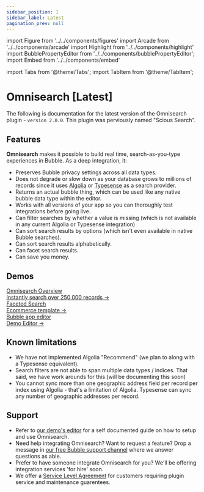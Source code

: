 ```yaml
---
sidebar_position: 1
sidebar_label: Latest
pagination_prev: null
---
```


import Figure from '../../components/figures'
import Arcade from '../../components/arcade'
import Highlight from '../../components/highlight'
import BubblePropertyEditor from '../../components/bubblePropertyEditor';
import Embed from '../../components/embed'

import Tabs from '@theme/Tabs';
import TabItem from '@theme/TabItem';

# Omnisearch [Latest]

The following is documentation for the latest version of the Omnisearch plugin - `version 2.0.0`. This plugin was perviously named "Scious Search".

## Features

**Omnisearch** makes it possible to build real time, search-as-you-type experiences in Bubble. As a deep integration, it:

- Preserves Bubble privacy settings across all data types.
- Does not degrade or slow down as your database grows to millions of records since it uses [Algolia](https://www.algolia.com/) or [Typesense](https://cloud.typesense.org/bubble) as a search provider.
- Returns an actual bubble thing, which can be used like any native bubble data type within the editor.
- Works with all versions of your app so you can thoroughly test integrations before going live.
- Can filter searches by whether a value is missing (which is not available in any current Algolia or Typesense integration)
- Can sort search results by options (which isn't even available in native Bubble searches).
- Can sort search results alphabetically.
- Can facet search results.
- Can save you money.

## Demos

<nav className="pagination-nav">
  <div className="pagination-nav__item">
    <a className="pagination-nav__link" href="https://plugins.scious.io/omnisearch">
      <div className="pagination-nav__sublabel">Omnisearch Overview</div>
      <div className="pagination-nav__label">Instantly search over 250,000 records →</div>
    </a>
  </div>

  <div className="pagination-nav__item">
    <a className="pagination-nav__link" href="https://plugins.scious.io/omnisearch-ecommerce-typesense">
      <div className="pagination-nav__sublabel">Faceted Search</div>
      <div className="pagination-nav__label">Ecommerce template →</div>
    </a>
  </div>

  <div className="pagination-nav__item">
    <a className="pagination-nav__link" href="https://bubble.io/page?version=live&type=page&name=omnisearch&id=scious-plugins&tab=tabs-1">
      <div className="pagination-nav__sublabel">Bubble app editor</div>
      <div className="pagination-nav__label">Demo Editor →</div>
    </a>
  </div>
</nav>

## Known limitations

- We have not implemented Algolia "Recommend" (we plan to along with a Typesense equivalent).
- Search filters are not able to span multiple data types / indices. That said, we have work arounds for this (will be documenting this soon)
- You cannot sync more than one geographic address field per record per index using Algolia - that's a limitation of Algolia. Typesense can sync any number of geographic addresses per record.

## Support

- Refer to [our demo's editor](https://bubble.io/page?version=live&type=page&name=omnisearch&id=scious-plugins&tab=tabs-1) for a self documented guide on how to setup and use Omnisearch.
- Need help integrating Omnisearch? Want to request a feature? Drop a message in [our free Bubble support channel](https://forum.bubble.io/t/introducing-omnisearch-solve-instant-search-once-and-for-all/259315/last) where we answer questions as able.
- Prefer to have someone integrate Omnisearch for you? We'll be offering integration services 'for hire' soon.
- We offer a [Service Level Agreement](https://buy.stripe.com/8wMg2x1if3zz3ba6op) for customers requiring plugin service and maintenance guarentees.
